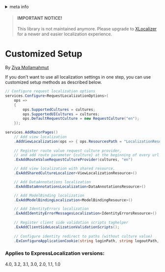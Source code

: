 <!-- meta tags details, will be assigned to meta tags inside header by js -->
<div id="meta-info">
<details><summary>meta info</summary>

> * Title: <i id="md-title">Customized Setup</i>
> * Keywords: <i id="md-keywords">localization, asp.net-core, express-localization, custom, setup</i>
> * Description: <i id="md-description">Learn how use a custom setup of ExpressLocalization.</i>
> * Author: <i id="md-author">Ziya Mollamahmut</i>
> * Date: <i id="md-date">08-Aug-2020</i>
> * Image: <i id="md-image">https://github.com/LazZiya/Docs/raw/master/LazZiya.ExpressLocalization/v4.0/images/lazziya-express-localization-logo.png</i>
> * Image-alt: <i id="md-image-alt">LazZiya.ExpressLocalization Logo</i>
> * Version: <i id="md-version">v4.0</i>

</details>
</div>

> #### IMPORTANT NOTICE!
> This library is not maintained anymore. Please upgrade to [XLocalizer][0] for a newer and easier localization experience.

# Customized Setup

By [Ziya Mollamahmut](https://github.com/LazZiya)

If you don't want to use all localization settings in one step, you can use customized setup methods as described below.

````csharp
// Configure request localization options
services.Configure<RequestLocalizationOptions>(
    ops =>
    {
        ops.SupportedCultures = cultures;
        ops.SupportedUICultures = cultures;
        ops.DefaultRequestCulture = new RequestCulture("en");
    });
    
services.AddRazorPages()
    // Add view localization
    .AddViewLocalization(ops => { ops.ResourcesPath = "LocalizationResources"; })
    
    // Register route value request culture provider, 
    // and add route parameter {culture} at the beginning of every url
    .ExAddRouteValueRequestCultureProvider(cultures, "en")

    // Add view localization with shared resource, 
    .ExAddSharedCultureLocalizer<ViewLocalizationResource>()

    // Add DataAnnotations localization
    .ExAddDataAnnotationsLocalization<DataAnnotationsResource>()

    // Add ModelBinding localization
    .ExAddModelBindingLocalization<ModelBindingResource>()

    // Add IdentityErrors localization
    .ExAddIdentityErrorMessagesLocalization<IdentityErrorsResource>()
    
    // Register client side validation scripts taghelper 
    .ExAddClientSideLocalizationValidationScripts();
    
    // Configure identity redirect to paths (without culture value)
    .ExConfigureApplicationCookie(string loginPath, string logoutPath, string accessDeniedPath, string defCulture);
````

### Applies to ExpressLocalization versions:
 4.0, 3.2, 3.1, 3.0, 2.0, 1.1, 1.0

[0]:https://docs.ziyad.info/en/XLocalizer/v1.0/index.md